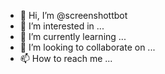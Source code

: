 - 👋 Hi, I’m @screenshottbot
- 👀 I’m interested in ...
- 🌱 I’m currently learning ...
- 💞️ I’m looking to collaborate on ...
- 📫 How to reach me ...

<!---
screenshottbot/screenshottbot is a ✨ special ✨ repository because its `README.md` (this file) appears on your GitHub profile.
You can click the Preview link to take a look at your changes.
--->
